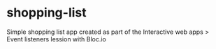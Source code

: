 # shopping-list
Simple shopping list app created as part of the Interactive web apps > Event listeners lession with Bloc.io
